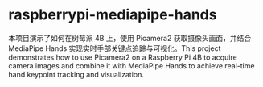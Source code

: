 # raspberrypi-mediapipe-hands
本项目演示了如何在树莓派 4B 上，使用 Picamera2 获取摄像头画面，并结合 MediaPipe Hands 实现实时手部关键点追踪与可视化。This project demonstrates how to use Picamera2 on a Raspberry Pi 4B to acquire camera images and combine it with MediaPipe Hands to achieve real-time hand keypoint tracking and visualization.

